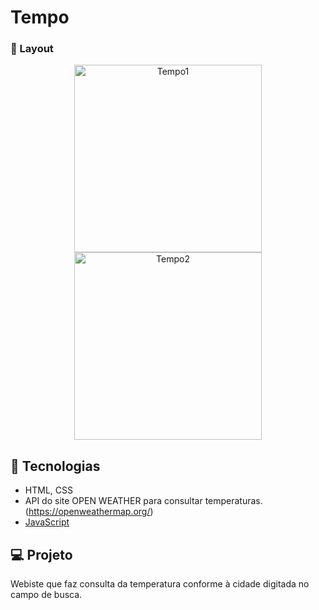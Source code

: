 # Tempo




###  📱 Layout


<p align="center">
  <img alt="Tempo1" src="https://ik.imagekit.io/aowlcgixdo/canva-photo-editor__2__iPi6UiNE2.png?updatedAt=1627140965687" width="300">
  
  <img alt="Tempo2" src="https://ik.imagekit.io/aowlcgixdo/canva-photo-editor__3__SgSCp370Bw.png?updatedAt=1627140965736" width="300">
</p>

## 🚀 Tecnologias

- HTML, CSS
- API do site OPEN WEATHER para consultar temperaturas. (https://openweathermap.org/) 
- [JavaScript](https://tableless.github.io/iniciantes/manual/js/)


## 💻 Projeto

Webiste que faz consulta da temperatura conforme à cidade digitada no campo de busca.
